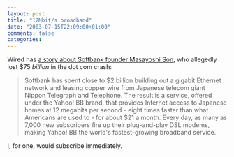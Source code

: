 ```yaml
---
layout: post
title: "12Mbit/s broadband"
date: "2003-07-15T22:09:00+01:00"
comments: false
categories: 
---
```


<p>Wired has <a href="http://www.wired.com/wired/archive/11.08/pipedream.html" title="Wired 11.08: Fat Pipe Dream">a story about Softbank founder Masayoshi Son</a>, who allegedly lost $75 <em>billion</em> in the dot com crash:</p>

<blockquote>Softbank has spent close to $2 billion building out a gigabit Ethernet network and leasing copper wire from Japanese telecom giant Nippon Telegraph and Telephone. The result is a service, offered under the Yahoo! BB brand, that provides Internet access to Japanese homes at 12 megabits per second - eight times faster than what Americans are used to - for about $21 a month. Every day, as many as 7,000 new subscribers fire up their plug-and-play DSL modems, making Yahoo! BB the world's fastest-growing broadband service.</blockquote>

<p>I, for one, would subscribe immediately.</p>

